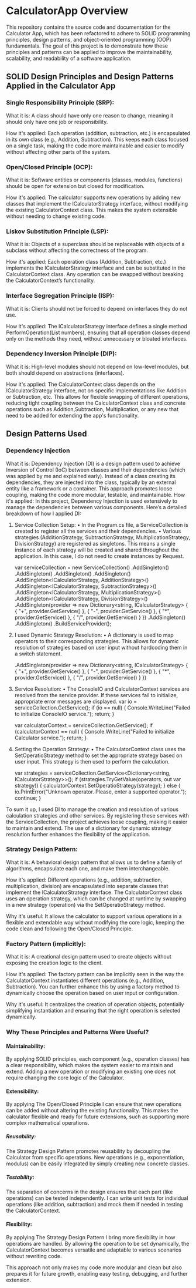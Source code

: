 # CalculatorApp Overview

This repository contains the source code and documentation for the Calculator App, which has been refactored to adhere to SOLID programming principles, design patterns, and object-oriented programming (OOP) fundamentals. The goal of this project is to demonstrate how these principles and patterns can be applied to improve the maintainability, scalability, and readability of a software application.

## SOLID Design Principles and Design Patterns Applied in the Calculator App

### Single Responsibility Principle (SRP):

What it is: A class should have only one reason to change, meaning it should only have one job or responsibility.

How it's applied: Each operation (addition, subtraction, etc.) is encapsulated in its own class (e.g., Addition, Subtraction). This keeps each class focused on a single task, making the code more maintainable and easier to modify without affecting other parts of the system.

### Open/Closed Principle (OCP):

What it is: Software entities or components (classes, modules, functions) should be open for extension but closed for modification.

How it's applied: The calculator supports new operations by adding new classes that implement the ICalculatorStrategy interface, without modifying the existing CalculatorContext class. This makes the system extensible without needing to change existing code.

### Liskov Substitution Principle (LSP):

What it is: Objects of a superclass should be replaceable with objects of a subclass without affecting the correctness of the program.

How it's applied: Each operation class (Addition, Subtraction, etc.) implements the ICalculatorStrategy interface and can be substituted in the CalculatorContext class. Any operation can be swapped without breaking the CalculatorContext’s functionality.

### Interface Segregation Principle (ISP):

What it is: Clients should not be forced to depend on interfaces they do not use.

How it's applied: The ICalculatorStrategy interface defines a single method PerformOperation(List<int> numbers), ensuring that all operation classes depend only on the methods they need, without unnecessary or bloated interfaces.

### Dependency Inversion Principle (DIP):

What it is: High-level modules should not depend on low-level modules, but both should depend on abstractions (interfaces).

How it's applied: The CalculatorContext class depends on the ICalculatorStrategy interface, not on specific implementations like Addition or Subtraction, etc. This allows for flexible swapping of different operations, reducing tight coupling between the CalculatorContext class and concrete operations such as Addition,Subtraction, Multiplication, or any new that need to be added for extending the app's functionality.

## Design Patterns Used

### Dependency Injection

What it is: Dependency Injection (DI) is a design pattern used to achieve Inversion of Control (IoC) between classes and their dependencies (which was applied by me and explained early). Instead of a class creating its dependencies, they are injected into the class, typically by an external entity like a framework or a container. This approach promotes loose coupling, making the code more modular, testable, and maintainable.
How it's applied: In this project, Dependency Injection is used extensively to manage the dependencies between various components. Here’s a detailed breakdown of how I applied DI:

1.	Service Collection Setup:
•	In the Program.cs file, a ServiceCollection is created to register all the services and their dependencies.
•	Various strategies (AdditionStrategy, SubtractionStrategy, MultiplicationStrategy, DivisionStrategy) are registered as singletons. This means a single instance of each strategy will be created and shared throughout the application. In this case, I do not need to create instances by Request.

  	var serviceCollection = new ServiceCollection()
        .AddSingleton<AdditionStrategy>()
        .AddSingleton<SubtractionStrategy>()
        .AddSingleton<MultiplicationStrategy>()
        .AddSingleton<DivisionStrategy>()
        .AddSingleton<ICalculatorStrategy, AdditionStrategy>()
        .AddSingleton<ICalculatorStrategy, SubtractionStrategy>()
        .AddSingleton<ICalculatorStrategy, MultiplicationStrategy>()
        .AddSingleton<ICalculatorStrategy, DivisionStrategy>()
        .AddSingleton(provider => new Dictionary<string, ICalculatorStrategy>
        {
            { "+", provider.GetService<AdditionStrategy>() },
            { "-", provider.GetService<SubtractionStrategy>() },
            { "*", provider.GetService<MultiplicationStrategy>() },
            { "/", provider.GetService<DivisionStrategy>() }
        })
        .AddSingleton<CalculatorContext>()
        .AddSingleton<ConsoleIO>()
        .BuildServiceProvider();
  	
2.	I used Dynamic Strategy Resolution:
•	A dictionary is used to map operators to their corresponding strategies. This allows for dynamic resolution of strategies based on user input without hardcoding them in a switch statement.

  	.AddSingleton(provider => new Dictionary<string, ICalculatorStrategy>
  {
      { "+", provider.GetService<AdditionStrategy>() },
      { "-", provider.GetService<SubtractionStrategy>() },
      { "*", provider.GetService<MultiplicationStrategy>() },
      { "/", provider.GetService<DivisionStrategy>() }
  })

3.	Service Resolution:
   •	The ConsoleIO and CalculatorContext services are resolved from the service provider. If these services fail to initialize, appropriate error messages are displayed.
    var io = serviceCollection.GetService<ConsoleIO>();
    if (io == null)
    {
        Console.WriteLine("Failed to initialize ConsoleIO service.");
        return;
    }

    var calculatorContext = serviceCollection.GetService<CalculatorContext>();
    if (calculatorContext == null)
    {
        Console.WriteLine("Failed to initialize Calculator service.");
        return;
    }
4.	Setting the Operation Strategy:
•	The CalculatorContext class uses the SetOperatioStrategy method to set the appropriate strategy based on user input. This strategy is then used to perform the calculation.

  	 var strategies = serviceCollection.GetService<Dictionary<string, ICalculatorStrategy>>();
   if (strategies.TryGetValue(operators, out var strategy))
   {
       calculatorContext.SetOperatioStrategy(strategy);
   }
   else
   {
       io.PrintError("Unknown operator. Please, enter a supported operator.");
       continue;
   }

To sum it up, I used DI to manage the creation and resolution of various calculation strategies and other services. By registering these services with the ServiceCollection, the project achieves loose coupling, making it easier to maintain and extend. The use of a dictionary for dynamic strategy resolution further enhances the flexibility of the application.

### Strategy Design Pattern:

What it is: A behavioral design pattern that allows us to define a family of algorithms, encapsulate each one, and make them interchangeable.

How it's applied: Different operations (e.g., addition, subtraction, multiplication, division) are encapsulated into separate classes that implement the ICalculatorStrategy interface. The CalculatorContext class uses an operation strategy, which can be changed at runtime by swapping in a new strategy (operation) via the SetOperatioStrategy method.

Why it's useful: It allows the calculator to support various operations in a flexible and extendable way without modifying the core logic, keeping the code clean and following the Open/Closed Principle.

### Factory Pattern (implicitly):

What it is: A creational design pattern used to create objects without exposing the creation logic to the client.

How it's applied: The factory pattern can be implicitly seen in the way the CalculatorContext instantiates different operations (e.g., Addition, Subtraction). You can further enhance this by using a factory method to dynamically choose the operation based on user input or configuration.

Why it's useful: It centralizes the creation of operation objects, potentially simplifying instantiation and ensuring that the right operation is selected dynamically.

### Why These Principles and Patterns Were Useful?

#### Maintainability: 
By applying SOLID principles, each component (e.g., operation classes) has a clear responsibility, which makes the system easier to maintain and extend. Adding a new operation or modifying an existing one does not require changing the core logic of the Calculator.

#### Extensibility: 
By applying The Open/Closed Principle I can ensure that new operations can be added without altering the existing functionality. This makes the calculator flexible and ready for future extensions, such as supporting more complex mathematical operations.

##### Reusability: 
The Strategy Design Pattern promotes reusability by decoupling the Calculator from specific operations. New operations (e.g., exponentiation, modulus) can be easily integrated by simply creating new concrete classes.

##### Testability: 
The separation of concerns in the design ensures that each part (like operations) can be tested independently. I can write unit tests for individual operations (like addition, subtraction) and mock them if needed in testing the CalculatorContext.

#### Flexibility: 
By applying The Strategy Design Pattern I bring more flexibility in how operations are handled. By allowing the operation to be set dynamically, the CalculatorContext becomes versatile and adaptable to various scenarios without rewriting code.

This approach not only makes my code more modular and clean but also prepares it for future growth, enabling easy testing, debugging, and further extension.
